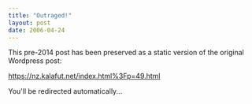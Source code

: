 ```yaml
---
title: "Outraged!"
layout: post
date: 2006-04-24
---
```


This pre-2014 post has been preserved as a static version of the original Wordpress post:

https://nz.kalafut.net/index.html%3Fp=49.html

You'll be redirected automatically...

<head>
  <meta http-equiv="refresh" content="5;url=https://nz.kalafut.net/index.html%3Fp=49.html">
</head>

